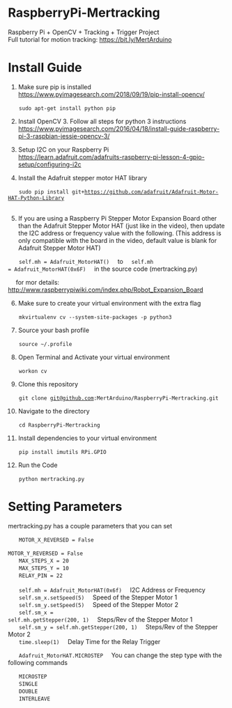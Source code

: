 # RaspberryPi-Mertracking
Raspberry Pi + OpenCV + Tracking + Trigger Project </br>
Full tutorial for motion tracking: https://bit.ly/MertArduino

# Install Guide
1) Make sure pip is installed </br>
https://www.pyimagesearch.com/2018/09/19/pip-install-opencv/

&emsp; <code> sudo apt-get install python pip </code> </br>

2) Install OpenCV 3. Follow all steps for python 3 instructions </br>
https://www.pyimagesearch.com/2016/04/18/install-guide-raspberry-pi-3-raspbian-jessie-opencv-3/

3) Setup I2C on your Raspberry Pi </br>
https://learn.adafruit.com/adafruits-raspberry-pi-lesson-4-gpio-setup/configuring-i2c

4) Install the Adafruit stepper motor HAT library </br>

&emsp; <code> sudo pip install git+https://github.com/adafruit/Adafruit-Motor-HAT-Python-Library </code> </br>

5) If you are using a Raspberry Pi Stepper Motor Expansion Board other than the Adafruit Stepper Motor HAT (just like in the video), then update the I2C address or frequency value with the following. (This address is only compatible with the board in the video, default value is blank for Adafruit Stepper Motor HAT) </br>

&emsp; <code> self.mh = Adafruit_MotorHAT() </code> &nbsp; to &nbsp; <code> self.mh = Adafruit_MotorHAT(0x6F) </code> &nbsp; in the source code (mertracking.py) </br>

&emsp; for mor details: http://www.raspberrypiwiki.com/index.php/Robot_Expansion_Board

6) Make sure to create your virtual environment with the extra flag </br>

&emsp; <code> mkvirtualenv cv --system-site-packages -p python3 </code>

7) Source your bash profile </br>

&emsp; <code> source ~/.profile </code>

8) Open Terminal and Activate your virtual environment </br>

&emsp; <code> workon cv </code>

9) Clone this repository </br>

&emsp; <code> git clone git@github.com:MertArduino/RaspberryPi-Mertracking.git </code>

10) Navigate to the directory </br>

&emsp; <code> cd RaspberryPi-Mertracking </code>

11) Install dependencies to your virtual environment </br>

&emsp; <code> pip install imutils RPi.GPIO </code>

12) Run the Code </br>

&emsp; <code> python mertracking.py </code>

# Setting Parameters
mertracking.py has a couple parameters that you can set </br>

&emsp; <code> MOTOR_X_REVERSED = False </code> </br>
&emsp; <code> MOTOR_Y_REVERSED = False </code> </br>
&emsp; <code> MAX_STEPS_X = 20 </code> </br>
&emsp; <code> MAX_STEPS_Y = 10 </code> </br>
&emsp; <code> RELAY_PIN = 22 </code> </br>
&emsp; <code> self.mh = Adafruit_MotorHAT(0x6f) </code> &nbsp; I2C Address or Frequency </br>
&emsp; <code> self.sm_x.setSpeed(5) </code> &nbsp; Speed of the Stepper Motor 1</br>
&emsp; <code> self.sm_y.setSpeed(5) </code> &nbsp; Speed of the Stepper Motor 2</br>
&emsp; <code> self.sm_x = self.mh.getStepper(200, 1) </code> &nbsp; Steps/Rev of the Stepper Motor 1</br>
&emsp; <code> self.sm_y = self.mh.getStepper(200, 1) </code> &nbsp; Steps/Rev of the Stepper Motor 2</br>
&emsp; <code> time.sleep(1) </code> &nbsp; Delay Time for the Relay Trigger </br>

&emsp; <code> Adafruit_MotorHAT.MICROSTEP </code> &nbsp; You can change the step type with the following commands </br>

&emsp; <code> MICROSTEP </code> </br>
&emsp; <code> SINGLE </code> </br>
&emsp; <code> DOUBLE </code> </br>
&emsp; <code> INTERLEAVE </code> </br>
